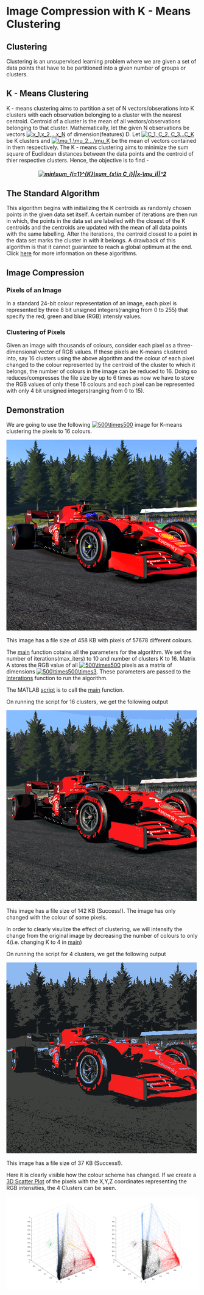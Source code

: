 # Image Compression with K - Means Clustering

## Clustering
 
Clustering is an unsupervised learning problem where we are given a set of data points that have to be partitioned into a given number of groups or clusters.

## K - Means Clustering

K - means clustering aims to partition a set of N vectors/obserations into K clusters with each observation belonging to a cluster with the nearest centroid. Centroid of a cluster is the mean of all vectors/observations belonging to that cluster. Mathematically, let the given N observations be vectors <a href="https://www.codecogs.com/eqnedit.php?latex=\bg_white&space;x_1,x_2,...x_N" target="_blank"><img src="https://latex.codecogs.com/gif.latex?\bg_white&space;x_1,x_2,...x_N" title="x_1,x_2,...x_N" /></a> of dimension(features) D. Let <a href="https://www.codecogs.com/eqnedit.php?latex=\bg_white&space;C_1,&space;C_2,&space;C_3...C_K" target="_blank"><img src="https://latex.codecogs.com/gif.latex?\bg_white&space;C_1,&space;C_2,&space;C_3...C_K" title="C_1, C_2, C_3...C_K" /></a> be K clusters and <a href="https://www.codecogs.com/eqnedit.php?latex=\bg_white&space;\mu_1,\mu_2,...\mu_K" target="_blank"><img src="https://latex.codecogs.com/gif.latex?\bg_white&space;\mu_1,\mu_2,...\mu_K" title="\mu_1,\mu_2,...\mu_K" /></a> be the mean of vectors contained in them respectively. The K - means clustering aims to minimize the sum square of Euclidean distances between the data points and the centroid of thier respective clusters. Hence, the objective is to find - 

#####  <p align="center"><a href="https://www.codecogs.com/eqnedit.php?latex=\bg_white&space;min\sum_{i=1}^{K}\sum_{x\in&space;C_i}||x-\mu_i||^2" target="_blank"><img src="https://latex.codecogs.com/gif.latex?\bg_white&space;min\sum_{i=1}^{K}\sum_{x\in&space;C_i}||x-\mu_i||^2" title="min\sum_{i=1}^{K}\sum_{x\in C_i}||x-\mu_i||^2" /></a>

## The Standard Algorithm

This algorithm begins with initializing the K centroids as randomly chosen points in the given data set itself. A certain number of iterations are then run in which, the points in the data set are labelled with the closest of the K centroids and the centroids are updated with the mean of all data points with the same labelling. After the iterations, the centroid closest to a point in the data set marks the cluster in with it belongs. A drawback of this algorithm is that it cannot guarantee to reach a global optimum at the end. Click [here](https://en.wikipedia.org/wiki/K-means_clustering) for more information on these algorithms.

## Image Compression
### Pixels of an Image

In a standard 24-bit colour representation of an image, each pixel is represented by three 8 bit unsigned integers(ranging from 0 to 255) that specify the red, green and blue (RGB) intensiy values. 

### Clustering of Pixels

Given an image with thousands of colours, consider each pixel as a three-dimensional vector of RGB values. If these pixels are K-means clustered into, say 16 clusters using the above algorithm and the colour of each pixel changed to the colour represented by the centroid of the cluster to which it belongs, the number of colours in the image can be reduced to 16. Doing so reduces/compresses the file size by up to 6 times as now we have to store the RGB values of only these 16 colours and each pixel can be represented with only 4 bit unsigned integers(ranging from 0 to 15).




## Demonstration

We are going to use the following <a href="https://www.codecogs.com/eqnedit.php?latex=\bg_white&space;500\times500" target="_blank"><img src="https://latex.codecogs.com/gif.latex?\bg_white&space;500\times500" title="500\times500" /></a> image for K-means clustering the pixels to 16 colours.

![Spa Original](Spa.png)

This image has a file size of 458 KB with pixels of 57678 different colours.

The [main](main.m) function cotains all the parameters for the algorithm. We set the number of iterations(max_iters) to 10 and number of clusters K to 16. Matrix A stores the RGB value of all <a href="https://www.codecogs.com/eqnedit.php?latex=\bg_white&space;500\times500" target="_blank"><img src="https://latex.codecogs.com/gif.latex?\bg_white&space;500\times500" title="500\times500" /></a> pixels as a matrix of dimensions <a href="https://www.codecogs.com/eqnedit.php?latex=\bg_white&space;500\times500\times3" target="_blank"><img src="https://latex.codecogs.com/gif.latex?\bg_white&space;500\times500\times3" title="500\times500\times3" /></a>. These parameters are passed to the [Interations](Iterations.m) function to run the algorithm.

The MATLAB [script](Script.mlx) is to call the [main](main.m) function.

On running the script for 16 clusters, we get the following output 

![Spa In 16 colours](Spa_in_16_colours.png)

This image has a file size of 142 KB (Success!). The image has only changed with the colour of some pixels.

In order to clearly visulize the effect of clustering, we will intensify the change from the original image by decreasing the number of colours to only 4(i.e. changing K to 4 in [main](main.m))

On running the script for 4 clusters, we get the following output 

![Spa In 4 colours](Spa_in_4_colours.png)

This image has a file size of 37 KB (Success!).

Here it is clearly visible how the colour scheme has changed. If we create a [3D Scatter Plot](ClusterVisuals4.fig) of the pixels with the X,Y,Z coordinates representing the RGB intensities, the 4 Clusters can be seen.

![Clusters](ClusterVisuals4.png)
